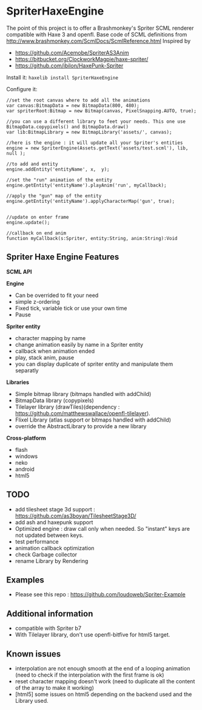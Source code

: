 SpriterHaxeEngine 
=============

The point of this project is to offer a Brashmonkey's Spriter SCML renderer compatible with Haxe 3 and openfl.
Base code of SCML definitions from http://www.brashmonkey.com/ScmlDocs/ScmlReference.html 
Inspired by 
 - https://github.com/Acemobe/SpriterAS3Anim
 - https://bitbucket.org/ClockworkMagpie/haxe-spriter/
 - https://github.com/ibilon/HaxePunk-Spriter

Install it:
``haxelib install SpriterHaxeEngine``

Configure it:

```as3
//set the root canvas where to add all the animations
var canvas:BitmapData = new BitmapData(800, 480);
var spriterRoot:Bitmap = new Bitmap(canvas, PixelSnapping.AUTO, true);

//you can use a different library to feet your needs. This one use BitmapData.copypixels() and BitmapData.draw()
var lib:BitmapLibrary = new BitmapLibrary('assets/', canvas);

//here is the engine : it will update all your Spriter's entities
engine = new SpriterEngine(Assets.getText('assets/test.scml'), lib, null );
		
//to add and entity
engine.addEntity('entityName', x,  y);

//set the "run" animation of the entity
engine.getEntity('entityName').playAnim('run', myCallback);

//apply the "gun" map of the entity
engine.getEntity('entityName').applyCharacterMap('gun', true);


//update on enter frame
engine.update();

//callback on end anim
function myCallback(s:Spriter, entity:String, anim:String):Void
```

Spriter Haxe Engine Features
--------------

**SCML API**

**Engine**
 - Can be overrided to fit your need
 - simple z-ordering
 - Fixed tick, variable tick or use your own time
 - Pause
 
**Spriter entity**
 - character mapping by name
 - change animation easily by name in a Spriter entity
 - callback when animation ended
 - play, stack anim, pause
 - you can display duplicate of spriter entity and manipulate them separatly

**Libraries**
 - Simple bitmap library (bitmaps handled with addChild)
 - BitmapData library (copypixels)
 - Tilelayer library (drawTiles)(dependency : https://github.com/matthewswallace/openfl-tilelayer).
 - Flixel Library (atlas support or bitmaps handled with addChild)
 - override the AbstractLibrary to provide a new library

**Cross-platform**
 - flash
 - windows
 - neko
 - android
 - html5

TODO
----
 - add tilesheet stage 3d support : https://github.com/as3boyan/TilesheetStage3D/
 - add ash and haxepunk support
 - Optimized engine : draw call only when needed. So "instant" keys are not updated between keys.
 - test performance
 - animation callback optimization
 - check Garbage collector
 - rename Library by Rendering
 
Examples
------------
 - Please see this repo : https://github.com/loudoweb/Spriter-Example
 
Additional information
------------
 - compatible with Spriter b7
 - With Tilelayer library, don't use openfl-bitfive for html5 target.
 
 
Known issues
------------
 - interpolation are not enough smooth at the end of a looping animation (need to check if the interpolation with the first frame is ok)
 - reset character mapping doesn't work (need to duplicate all the content of the array to make it working)
 - [html5] some issues on html5 depending on the backend used and the Library used.
 
